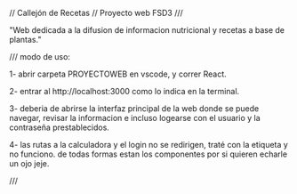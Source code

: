    // Callejón de Recetas // 
              Proyecto web FSD3 ///


"Web dedicada a la difusion de informacion nutricional y recetas a base de plantas."

/// modo de uso:

1- abrir carpeta PROYECTOWEB en vscode, y correr React.

2- entrar al http://localhost:3000 como lo indica en la terminal.

3- deberia de abrirse la interfaz principal de la web donde se puede navegar, revisar la informacion e incluso logearse con el usuario y la contraseña prestablecidos. 

4- las rutas a la calculadora y el login no se redirigen, traté con la etiqueta <link> y no funciono. de todas formas estan los componentes por si quieren echarle un ojo jeje.

///

 